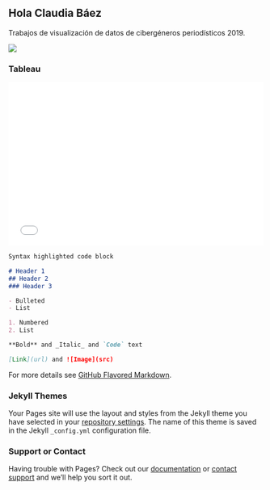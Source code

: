 ## Hola Claudia Báez

Trabajos de visualización de datos de cibergéneros periodísticos 2019.

<html>
<body>
<div class='tableauPlaceholder' id='viz1574027965955' style='position: relative'>
		<noscript>
			<a href='#'>
				<img alt=' ' src='https:&#47;&#47;public.tableau.com&#47;static&#47;images&#47;po&#47;poblacion_indigena_Ecuador&#47;Poblacinindgena&#47;1_rss.png' style='border: none' />
			</a>
		</noscript>
		<object class='tableauViz' style='display:none;'>
			<param name='host_url' value='https%3A%2F%2Fpublic.tableau.com%2F' />
			<param name='embed_code_version' value='3' />
			<param name='site_root' value='' />
			<param name='name' value='poblacion_indigena_Ecuador&#47;Poblacinindgena' />
			<param name='tabs' value='no' />
			<param name='toolbar' value='yes' />
			<param name='static_image' value='https:&#47;&#47;public.tableau.com&#47;static&#47;images&#47;po&#47;poblacion_indigena_Ecuador&#47;Poblacinindgena&#47;1.png' />
			<param name='animate_transition' value='yes' />
			<param name='display_static_image' value='yes' />
			<param name='display_spinner' value='yes' />
			<param name='display_overlay' value='yes' />
			<param name='display_count' value='yes' />
			<param name='filter' value='publish=yes' />
		</object>
	</div>
	<script type='text/javascript'>
		var divElement = document.getElementById('viz1574027965955');var vizElement = divElement.getElementsByTagName('object')[0];if ( divElement.offsetWidth > 800 ) { vizElement.style.minWidth='620px';vizElement.style.maxWidth='650px';vizElement.style.width='100%';vizElement.style.minHeight='487px';vizElement.style.maxHeight='887px';vizElement.style.height=(divElement.offsetWidth*0.75)+'px';} else if ( divElement.offsetWidth > 500 ) { vizElement.style.minWidth='620px';vizElement.style.maxWidth='650px';vizElement.style.width='100%';vizElement.style.minHeight='487px';vizElement.style.maxHeight='887px';vizElement.style.height=(divElement.offsetWidth*0.75)+'px';} else { vizElement.style.width='100%';vizElement.style.height='727px';}var scriptElement = document.createElement('script');scriptElement.src = 'https://public.tableau.com/javascripts/api/viz_v1.js';vizElement.parentNode.insertBefore(scriptElement, vizElement);
</script>
</body>
</html>

### Tableau

<iframe title="Tama&ntilde;o de filtraciones del ICIJ" aria-label="Bar Chart" id="datawrapper-chart-S4B5d" src="//datawrapper.dwcdn.net/S4B5d/1/" scrolling="no" frameborder="0" style="width: 0; min-width: 100% !important; border: none;" height="325"></iframe><script type="text/javascript">!function(){"use strict";window.addEventListener("message",function(a){if(void 0!==a.data["datawrapper-height"])for(var e in a.data["datawrapper-height"]){var t=document.getElementById("datawrapper-chart-"+e)||document.querySelector("iframe[src*='"+e+"']");t&&(t.style.height=a.data["datawrapper-height"][e]+"px")}})}();</script>

```markdown
Syntax highlighted code block

# Header 1
## Header 2
### Header 3

- Bulleted
- List

1. Numbered
2. List

**Bold** and _Italic_ and `Code` text

[Link](url) and ![Image](src)
```

For more details see [GitHub Flavored Markdown](https://guides.github.com/features/mastering-markdown/).

### Jekyll Themes

Your Pages site will use the layout and styles from the Jekyll theme you have selected in your [repository settings](https://github.com/ccbaez/UCasaGrande_2019/settings). The name of this theme is saved in the Jekyll `_config.yml` configuration file.

### Support or Contact

Having trouble with Pages? Check out our [documentation](https://help.github.com/categories/github-pages-basics/) or [contact support](https://github.com/contact) and we’ll help you sort it out.
